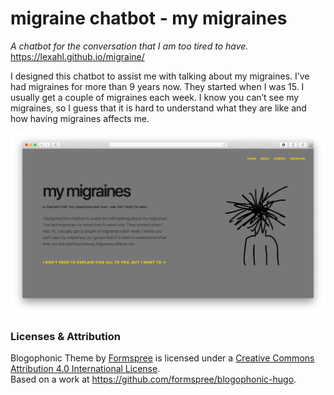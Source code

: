 # migraine chatbot - my migraines

_A chatbot for the conversation that I am too tired to have._
<a href="https://lexahl.github.io/migraine/" target="_blank">https://lexahl.github.io/migraine/</a>

I designed this chatbot to assist me with talking about my migraines. I’ve had migraines for more than 9 years now. They started when I was 15. I usually get a couple of migraines each week. I know you can’t see my migraines, so I guess that it is hard to understand what they are like and how having migraines affects me.


[![screen shot of project website](https://github.com/lexahl/migraine/blob/main/static/img/screenshot_my_migraines.png?raw=true)](https://lexahl.github.io/migraine)



### Licenses & Attribution
Blogophonic</span> Theme by <a xmlns:cc="http://creativecommons.org/ns#" href="https://formspree.io" property="cc:attributionName" rel="cc:attributionURL">Formspree</a> is licensed under a <a rel="license" href="http://creativecommons.org/licenses/by/4.0/">Creative Commons Attribution 4.0 International License</a>.<br />Based on a work at <a xmlns:dct="http://purl.org/dc/terms/" href="https://github.com/formspree/blogophonic-hugo" rel="dct:source">https://github.com/formspree/blogophonic-hugo</a>.
